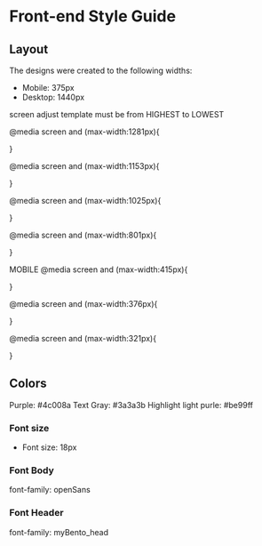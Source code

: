 # Front-end Style Guide

## Layout

The designs were created to the following widths:

- Mobile: 375px
- Desktop: 1440px

screen adjust template
must be from HIGHEST to LOWEST

@media screen and (max-width:1281px){

}

@media screen and (max-width:1153px){

}

@media screen and (max-width:1025px){

}

@media screen and (max-width:801px){

}


MOBILE
@media screen and (max-width:415px){

}

@media screen and (max-width:376px){

}

@media screen and (max-width:321px){

}

## Colors
Purple: #4c008a
Text Gray: #3a3a3b
Highlight light purle: #be99ff

### Font size
- Font size: 18px

### Font Body
 font-family: openSans

### Font Header
  font-family: myBento_head